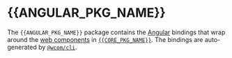 # {{ANGULAR_PKG_NAME}}

The `{{ANGULAR_PKG_NAME}}` package contains the [Angular][angular] bindings that wrap around the 
[web components][web-components] in [`{{CORE_PKG_NAME}}`][core]. The bindings are auto-generated 
by [`@wcom/cli`][wcom].

[angular]: https://angular.io
[wcom]: https://github.com/wcom-js/cli
[core]: https://www.npmjs.com/package/{{CORE_PKG_NAME}}
[web-components]: https://developer.mozilla.org/en-US/docs/Web/Web_Components
